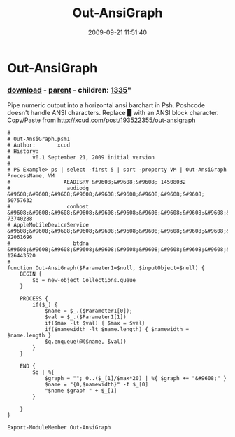 ﻿---
pid:            1334
parent:         1333
children:       1335
poster:         xcudcom
title:          Out-AnsiGraph
date:           2009-09-21 11:51:40
format:         posh
---

# Out-AnsiGraph

### [download](1334.ps1) - [parent](1333.md) - children: [1335](1335.md)"

Pipe numeric output into a horizontal ansi barchart in Psh. Poshcode doesn't handle ANSI characters. Replace &#9608; with an ANSI block character. Copy/Paste from http://xcud.com/post/193522355/out-ansigraph

```posh
#
# Out-AnsiGraph.psm1
# Author:       xcud
# History:
#       v0.1 September 21, 2009 initial version
#
# PS Example> ps | select -first 5 | sort -property VM | Out-AnsiGraph ProcessName, VM
#                 AEADISRV &#9608;&#9608;&#9608; 14508032
#                  audiodg &#9608;&#9608;&#9608;&#9608;&#9608;&#9608;&#9608;&#9608;&#9608; 50757632
#                  conhost &#9608;&#9608;&#9608;&#9608;&#9608;&#9608;&#9608;&#9608;&#9608;&#9608;&#9608;&#9608;&#9608; 73740288
# AppleMobileDeviceService &#9608;&#9608;&#9608;&#9608;&#9608;&#9608;&#9608;&#9608;&#9608;&#9608;&#9608;&#9608;&#9608;&#9608;&#9608;&#9608; 92061696
#                    btdna &#9608;&#9608;&#9608;&#9608;&#9608;&#9608;&#9608;&#9608;&#9608;&#9608;&#9608;&#9608;&#9608;&#9608;&#9608;&#9608;&#9608;&#9608;&#9608;&#9608;&#9608; 126443520
#
function Out-AnsiGraph($Parameter1=$null, $inputObject=$null) {
	BEGIN {
		$q = new-object Collections.queue
	}

	PROCESS {
		if($_) {
			$name = $_.($Parameter1[0]);
			$val = $_.($Parameter1[1])
			if($max -lt $val) { $max = $val}		 
			if($namewidth -lt $name.length) { $namewidth = $name.length }
			$q.enqueue(@($name, $val))			
		}
	}

	END {
		$q | %{
			$graph = ""; 0..($_[1]/$max*20) | %{ $graph += "&#9608;" }
			$name = "{0,$namewidth}" -f $_[0]
			"$name $graph " + $_[1]
		}

	}
}

Export-ModuleMember Out-AnsiGraph
```
